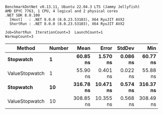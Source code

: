 ```

BenchmarkDotNet v0.13.11, Ubuntu 22.04.3 LTS (Jammy Jellyfish)
AMD EPYC 7763, 1 CPU, 4 logical and 2 physical cores
.NET SDK 8.0.100
  [Host]   : .NET 8.0.0 (8.0.23.53103), X64 RyuJIT AVX2
  ShortRun : .NET 8.0.0 (8.0.23.53103), X64 RyuJIT AVX2

Job=ShortRun  IterationCount=3  LaunchCount=1  
WarmupCount=3  

```
| Method         | Number | Mean      | Error     | StdDev   | Min       | Max       | Gen0   | Allocated |
|--------------- |------- |----------:|----------:|---------:|----------:|----------:|-------:|----------:|
| **Stopwatch**      | **1**      |  **60.85 ns** |  **1.570 ns** | **0.086 ns** |  **60.77 ns** |  **60.94 ns** | **0.0005** |      **40 B** |
| ValueStopwatch | 1      |  55.90 ns |  0.401 ns | 0.022 ns |  55.88 ns |  55.92 ns |      - |         - |
| **Stopwatch**      | **10**     | **316.78 ns** | **10.471 ns** | **0.574 ns** | **316.37 ns** | **317.44 ns** | **0.0005** |      **40 B** |
| ValueStopwatch | 10     | 308.85 ns | 10.355 ns | 0.568 ns | 308.49 ns | 309.50 ns |      - |         - |
